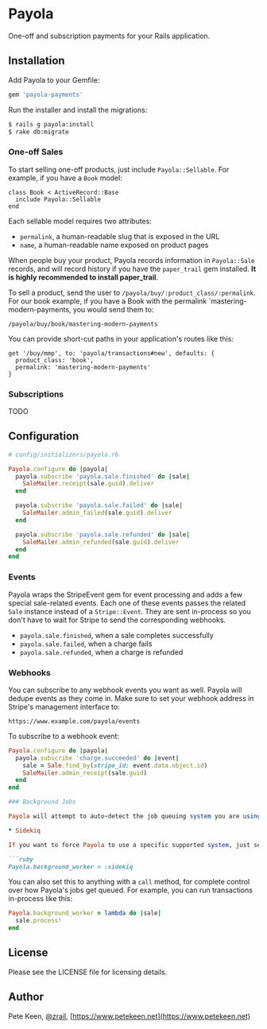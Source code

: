 # Payola

One-off and subscription payments for your Rails application.

## Installation

Add Payola to your Gemfile:

```ruby
gem 'payola-payments'
```

Run the installer and install the migrations:

```bash
$ rails g payola:install
$ rake db:migrate
```

### One-off Sales

To start selling one-off products, just include `Payola::Sellable`. For example, if you have a `Book` model:

```
class Book < ActiveRecord::Base
  include Payola::Sellable
end
```

Each sellable model requires two attributes:

* `permalink`, a human-readable slug that is exposed in the URL
* `name`, a human-readable name exposed on product pages

When people buy your product, Payola records information in `Payola::Sale` records, and will record history if you have the `paper_trail` gem installed. **It is highly recommended to install paper_trail**.

To sell a product, send the user to `/payola/buy/:product_class/:permalink`. For our book example, if you have a Book with the permalink `mastering-modern-payments, you would send them to:

```
/payola/buy/book/mastering-modern-payments
```

You can provide short-cut paths in your application's routes like this:

```
get '/buy/mmp', to: 'payola/transactions#new', defaults: {
  product_class: 'book',
  permalink: 'mastering-modern-payments'
}
```

### Subscriptions

TODO

## Configuration

```ruby
# config/initializers/payola.rb

Payola.configure do |payola|
  payola.subscribe 'payola.sale.finished' do |sale|
    SaleMailer.receipt(sale.guid).deliver
  end

  payola.subscribe 'payola.sale.failed' do |sale|
    SaleMailer.admin_failed(sale.guid).deliver
  end

  payola.subscribe 'payola.sale.refunded' do |sale|
    SaleMailer.admin_refunded(sale.guid).deliver
  end
end
```

### Events

Payola wraps the StripeEvent gem for event processing and adds a few special sale-related events. Each one of these events passes the related `Sale` instance instead of a `Stripe::Event`. They are sent in-process so you don't have to wait for Stripe to send the corresponding webhooks.

* `payola.sale.finished`, when a sale completes successfully
* `payola.sale.failed`, when a charge fails
* `payola.sale.refunded`, when a charge is refunded

### Webhooks

You can subscribe to any webhook events you want as well. Payola will dedupe events as they come in. Make sure to set your webhook address in Stripe's management interface to:

`https://www.example.com/payola/events`

To subscribe to a webhook event:

```ruby
Payola.configure do |payola|
  payola.subscribe 'charge.succeeded' do |event|
    sale = Sale.find_by(stripe_id: event.data.object.id)
    SaleMailer.admin_receipt(sale.guid)
  end
end

### Background Jobs

Payola will attempt to auto-detect the job queuing system you are using. It currently supports the following systems:

* Sidekiq

If you want to force Payola to use a specific supported system, just set `background_worker` to the appropriate symbol. For example:

```ruby
Payola.background_worker = :sidekiq
```

You can also set this to anything with a `call` method, for complete control over how Payola's jobs get queued. For example, you can run transactions in-process like this:

```ruby
Payola.background_worker = lambda do |sale|
  sale.process!
end
```

## License

Please see the LICENSE file for licensing details.

## Author

Pete Keen, [@zrail](https://twitter.com/zrail), [https://www.petekeen.net](https://www.petekeen.net)